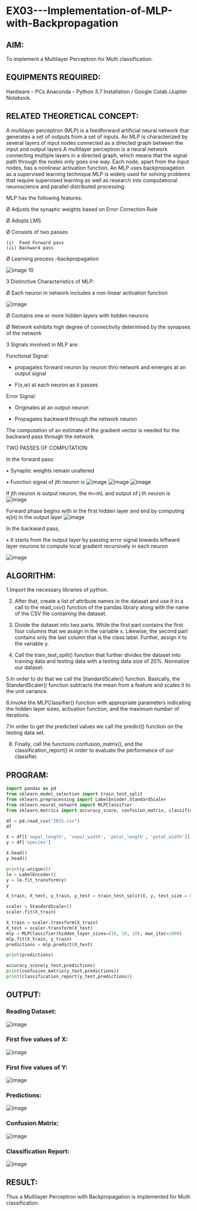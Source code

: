 # EX03---Implementation-of-MLP-with-Backpropagation

## AIM:
To implement a Multilayer Perceptron for Multi classification.

## EQUIPMENTS REQUIRED:
Hardware – PCs
Anaconda – Python 3.7 Installation / Google Colab /Jupiter Notebook.

## RELATED THEORETICAL CONCEPT:

A multilayer perceptron (MLP) is a feedforward artificial neural network that generates a set of outputs from a set of inputs. An MLP is characterized by several layers of input nodes connected as a directed graph between the input and output layers.A multilayer perceptron is a neural network connecting multiple layers in a directed graph, which means that the signal path through the nodes only goes one way. Each node, apart from the input nodes, has a nonlinear activation function. An MLP uses backpropagation as a supervised learning technique.MLP is widely used for solving problems that require supervised learning as well as research into computational neuroscience and parallel distributed processing.
 
MLP has the following features:

Ø  Adjusts the synaptic weights based on Error Correction Rule

Ø  Adopts LMS

Ø  Consists of two passes

   	(i)  Feed Forward pass
    (ii) Backward pass
           
Ø  Learning process –backpropagation

![image 10](https://user-images.githubusercontent.com/112920679/198804559-5b28cbc4-d8f4-4074-804b-2ebc82d9eb4a.jpg)

3 Distinctive Characteristics of MLP:

Ø  Each neuron in network includes a non-linear activation function

![image](https://user-images.githubusercontent.com/112920679/198814300-0e5fccdf-d3ea-4fa0-b053-98ca3a7b0800.png)

Ø  Contains one or more hidden layers with hidden neurons

Ø  Network exhibits high degree of connectivity determined by the synapses of the network

3 Signals involved in MLP are:

 Functional Signal:

* propagates forward neuron by neuron thro network and emerges at an output signal

* F(x,w) at each neuron as it passes

Error Signal:

   * Originates at an output neuron
   
   * Propagates backward through the network neuron
      

The computation of an estimate of the gradient vector is needed for the backward pass through the network

TWO PASSES OF COMPUTATION:

In the forward pass:

•       Synaptic weights remain unaltered

•       Function signal of jth neuron is
            ![image](https://user-images.githubusercontent.com/112920679/198814313-2426b3a2-5b8f-489e-af0a-674cc85bd89d.png)
            ![image](https://user-images.githubusercontent.com/112920679/198814328-1a69a3cd-7e02-4829-b773-8338ac8dcd35.png)
            ![image](https://user-images.githubusercontent.com/112920679/198814339-9c9e5c30-ac2d-4f50-910c-9732f83cabe4.png)



If jth neuron is output neuron, the m=mL  and output of j th neuron is
               ![image](https://user-images.githubusercontent.com/112920679/198814349-a6aee083-d476-41c4-b662-8968b5fc9880.png)

Forward phase begins with in the first hidden layer and end by computing ej(n) in the output layer
![image](https://user-images.githubusercontent.com/112920679/198814353-276eadb5-116e-4941-b04e-e96befae02ed.png)


In the backward pass,

•       It starts from the output layer by passing error signal towards leftward layer neurons to compute local gradient recursively in each neuron

![image](https://user-images.githubusercontent.com/112920679/198814362-05a251fd-fceb-43cd-867b-75e6339d870a.png)



## ALGORITHM:

1.Import the necessary libraries of python.

2. After that, create a list of attribute names in the dataset and use it in a call to the read_csv() function of the pandas library along with the name of the CSV file containing the dataset.

3. Divide the dataset into two parts. While the first part contains the first four columns that we assign in the variable x. Likewise, the second part contains only the last column that is the class label. Further, assign it to the variable y.

4. Call the train_test_split() function that further divides the dataset into training data and testing data with a testing data size of 20%.
Normalize our dataset. 

5.In order to do that we call the StandardScaler() function. Basically, the StandardScaler() function subtracts the mean from a feature and scales it to the unit variance.

6.Invoke the MLPClassifier() function with appropriate parameters indicating the hidden layer sizes, activation function, and the maximum number of iterations.

7.In order to get the predicted values we call the predict() function on the testing data set.

8. Finally, call the functions confusion_matrix(), and the classification_report() in order to evaluate the performance of our classifier.

## PROGRAM:
```python
import pandas as pd
from sklearn.model_selection import train_test_split
from sklearn.preprocessing import LabelEncoder,StandardScaler
from sklearn.neural_network import MLPClassifier
from sklearn.metrics import accuracy_score, confusion_matrix, classification_report

df = pd.read_csv("IRIS.csv")
df

X = df[['sepal_length', 'sepal_width', 'petal_length', 'petal_width']]
y = df['species']

X.head()
y.head()

print(y.unique())
le = LabelEncoder()
y = le.fit_transform(y)
y

X_train, X_test, y_train, y_test = train_test_split(X, y, test_size = 0.20)

scaler = StandardScaler()  
scaler.fit(X_train)

X_train = scaler.transform(X_train)  
X_test = scaler.transform(X_test)
mlp = MLPClassifier(hidden_layer_sizes=(10, 10, 10), max_iter=1000)  
mlp.fit(X_train, y_train)  
predictions = mlp.predict(X_test) 

print(predictions)

accuracy_score(y_test,predictions)
print(confusion_matrix(y_test,predictions))
print(classification_report(y_test,predictions))
```
## OUTPUT:
### Reading Dataset:
![image](https://user-images.githubusercontent.com/94164665/232534044-350cb220-bc6a-4b03-b135-037225568241.png)
### First five values of X:
![image](https://user-images.githubusercontent.com/94164665/232534303-3bdc8ccb-eace-498e-a009-2ba68bfc5cb5.png)
### First five values of Y:
![image](https://user-images.githubusercontent.com/94164665/232534489-59154c64-3752-4624-99c6-2507056d1fc3.png)

### Predictions:
![image](https://user-images.githubusercontent.com/94164665/232534577-79cbc307-df16-4edf-a2de-eb101d19f224.png)

### Confusion Matrix:
![image](https://user-images.githubusercontent.com/94164665/232534721-299ee172-04ac-4a64-b0ac-6f36fcc59790.png)

### Classification Report:
![image](https://user-images.githubusercontent.com/94164665/232534892-c3390b27-f88b-4b55-992d-635768721c2c.png)


## RESULT:
Thus a Multilayer Perceptron with Backpropagation is implemented for Multi classification.



